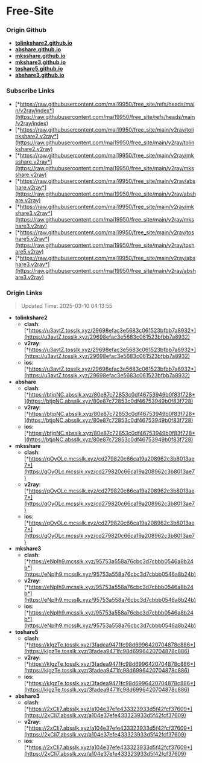 # Free-Site

### Origin Github

- [**tolinkshare2.github.io**](https://github.com/tolinkshare2/tolinkshare2.github.io)
- [**abshare.github.io**](https://github.com/abshare/abshare.github.io)
- [**mksshare.github.io**](https://github.com/mksshare/mksshare.github.io)
- [**mkshare3.github.io**](https://github.com/mkshare3/mkshare3.github.io)
- [**toshare5.github.io**](https://github.com/toshare5/toshare5.github.io)
- [**abshare3.github.io**](https://github.com/abshare3/abshare3.github.io)

### Subscribe Links

- [*https://raw.githubusercontent.com/mai19950/free_site/refs/heads/main/v2ray/index*](https://raw.githubusercontent.com/mai19950/free_site/refs/heads/main/v2ray/index)
- [*https://raw.githubusercontent.com/mai19950/free_site/main/v2ray/tolinkshare2.v2ray*](https://raw.githubusercontent.com/mai19950/free_site/main/v2ray/tolinkshare2.v2ray)
- [*https://raw.githubusercontent.com/mai19950/free_site/main/v2ray/mksshare.v2ray*](https://raw.githubusercontent.com/mai19950/free_site/main/v2ray/mksshare.v2ray)
- [*https://raw.githubusercontent.com/mai19950/free_site/main/v2ray/abshare.v2ray*](https://raw.githubusercontent.com/mai19950/free_site/main/v2ray/abshare.v2ray)
- [*https://raw.githubusercontent.com/mai19950/free_site/main/v2ray/mkshare3.v2ray*](https://raw.githubusercontent.com/mai19950/free_site/main/v2ray/mkshare3.v2ray)
- [*https://raw.githubusercontent.com/mai19950/free_site/main/v2ray/toshare5.v2ray*](https://raw.githubusercontent.com/mai19950/free_site/main/v2ray/toshare5.v2ray)
- [*https://raw.githubusercontent.com/mai19950/free_site/main/v2ray/abshare3.v2ray*](https://raw.githubusercontent.com/mai19950/free_site/main/v2ray/abshare3.v2ray)

### Origin Links

> Updated Time: 2025-03-10 04:13:55

- **tolinkshare2**
  - **clash**: [*https://u3avtZ.tosslk.xyz/29698efac3e5683c061523bfbb7a8932*](https://u3avtZ.tosslk.xyz/29698efac3e5683c061523bfbb7a8932)
  - **v2ray**: [*https://u3avtZ.tosslk.xyz/29698efac3e5683c061523bfbb7a8932*](https://u3avtZ.tosslk.xyz/29698efac3e5683c061523bfbb7a8932)
  - **ios**: [*https://u3avtZ.tosslk.xyz/29698efac3e5683c061523bfbb7a8932*](https://u3avtZ.tosslk.xyz/29698efac3e5683c061523bfbb7a8932)
- **abshare**
  - **clash**: [*https://btjpNC.absslk.xyz/80e87c72853c0df46753949b0f83f728*](https://btjpNC.absslk.xyz/80e87c72853c0df46753949b0f83f728)
  - **v2ray**: [*https://btjpNC.absslk.xyz/80e87c72853c0df46753949b0f83f728*](https://btjpNC.absslk.xyz/80e87c72853c0df46753949b0f83f728)
  - **ios**: [*https://btjpNC.absslk.xyz/80e87c72853c0df46753949b0f83f728*](https://btjpNC.absslk.xyz/80e87c72853c0df46753949b0f83f728)
- **mksshare**
  - **clash**: [*https://qOyOLc.mcsslk.xyz/cd279820c66ca19a208962c3b8013ae7*](https://qOyOLc.mcsslk.xyz/cd279820c66ca19a208962c3b8013ae7)
  - **v2ray**: [*https://qOyOLc.mcsslk.xyz/cd279820c66ca19a208962c3b8013ae7*](https://qOyOLc.mcsslk.xyz/cd279820c66ca19a208962c3b8013ae7)
  - **ios**: [*https://qOyOLc.mcsslk.xyz/cd279820c66ca19a208962c3b8013ae7*](https://qOyOLc.mcsslk.xyz/cd279820c66ca19a208962c3b8013ae7)
- **mkshare3**
  - **clash**: [*https://eNpIh9.mcsslk.xyz/95753a558a76cbc3d7cbbb0546a8b24b*](https://eNpIh9.mcsslk.xyz/95753a558a76cbc3d7cbbb0546a8b24b)
  - **v2ray**: [*https://eNpIh9.mcsslk.xyz/95753a558a76cbc3d7cbbb0546a8b24b*](https://eNpIh9.mcsslk.xyz/95753a558a76cbc3d7cbbb0546a8b24b)
  - **ios**: [*https://eNpIh9.mcsslk.xyz/95753a558a76cbc3d7cbbb0546a8b24b*](https://eNpIh9.mcsslk.xyz/95753a558a76cbc3d7cbbb0546a8b24b)
- **toshare5**
  - **clash**: [*https://kIgzTe.tosslk.xyz/3fadea9471fc98d6996420704878c886*](https://kIgzTe.tosslk.xyz/3fadea9471fc98d6996420704878c886)
  - **v2ray**: [*https://kIgzTe.tosslk.xyz/3fadea9471fc98d6996420704878c886*](https://kIgzTe.tosslk.xyz/3fadea9471fc98d6996420704878c886)
  - **ios**: [*https://kIgzTe.tosslk.xyz/3fadea9471fc98d6996420704878c886*](https://kIgzTe.tosslk.xyz/3fadea9471fc98d6996420704878c886)
- **abshare3**
  - **clash**: [*https://2xCIi7.absslk.xyz/a104e37efe433323933d5f42fcf37609*](https://2xCIi7.absslk.xyz/a104e37efe433323933d5f42fcf37609)
  - **v2ray**: [*https://2xCIi7.absslk.xyz/a104e37efe433323933d5f42fcf37609*](https://2xCIi7.absslk.xyz/a104e37efe433323933d5f42fcf37609)
  - **ios**: [*https://2xCIi7.absslk.xyz/a104e37efe433323933d5f42fcf37609*](https://2xCIi7.absslk.xyz/a104e37efe433323933d5f42fcf37609)
